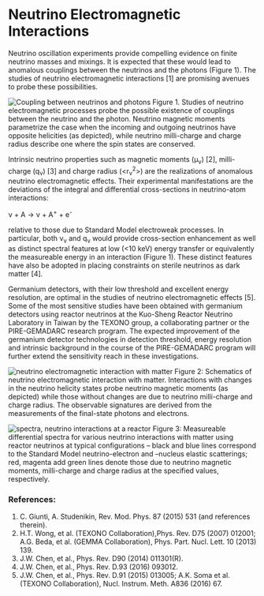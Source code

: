 
# Neutrino Electromagnetic Interactions

Neutrino oscillation experiments provide compelling evidence on finite neutrino masses and mixings. It is expected that these would lead to anomalous couplings between the neutrinos and the photons (Figure 1). The studies of neutrino electromagnetic interactions [1] are promising avenues to probe these possibilities.

![Coupling between neutrinos and photons](https://drive.google.com/uc?id=0BwM7XYhFgK7oQnNpUlJ3cWE3Rjg)
Figure 1. Studies of neutrino electromagnetic processes probe the possible existence of couplings between the neutrino and the photon. Neutrino magnetic moments parametrize the case when the incoming and outgoing neutrinos have opposite helicities (as depicted), while neutrino milli-charge and charge radius describe one where the spin states are conserved.

Intrinsic neutrino properties such as magnetic moments (&mu;<sub>&nu;</sub>) [2], milli-charge (q<sub>&nu;</sub>) [3] and charge radius (<r<sub>&nu;</sub><sup>2</sup>>) are the realizations of anomalous neutrino electromagnetic effects. Their experimental manifestations are the deviations of the integral and differential cross-sections in neutrino-atom interactions: 

&nu; + A &rarr; &nu; + A<sup>+</sup> + e<sup>-</sup>

relative to those due to Standard Model electroweak processes. In particular, both &nu;<sub>&nu;</sub>  and q<sub>&nu;</sub>  would provide cross-section enhancement as well as distinct spectral features at low (<10 keV) energy transfer or equivalently the measureable energy in an interaction (Figure 1). These distinct features have also be adopted in placing constraints on sterile neutrinos as dark matter [4].

Germanium detectors, with their low threshold and excellent energy resolution, are optimal in the studies of neutrino electromagnetic effects [5]. Some of the most sensitive studies have been obtained with germanium detectors using reactor neutrinos at the Kuo-Sheng Reactor Neutrino Laboratory in Taiwan by the TEXONO group, a collaborating partner or the PIRE-GEMADARC research program. The expected improvement of the germanium detector technologies in detection threshold, energy resolution and intrinsic background in the course of the PIRE-GEMADARC program will further extend the sensitivity reach in these investigations. 

![neutrino electromagnetic interaction with matter](https://drive.google.com/uc?id=0BwM7XYhFgK7oSWs3WVNYZVhTV1k)
Figure 2: Schematics of neutrino electromagnetic interaction with matter. Interactions with changes in the neutrino helicity states probe neutrino magnetic moments (as depicted) while those without changes are due to neutrino milli-charge and charge radius. The observable signatures are derived from the measurements of the final-state photons and electrons.

![spectra, neutrino interactions at a reactor](https://drive.google.com/uc?id=0BwM7XYhFgK7oQ0pUTFlKVFNlelE)
Figure 3: Measureable differential spectra for various neutrino interactions with matter using reactor neutrinos at typical configurations – black and blue lines correspond to the Standard Model neutrino-electron and –nucleus elastic scatterings; red, magenta add green lines denote those due to neutrino magnetic moments, milli-charge and charge radius at the specified values, respectively.

### References:

1.	C. Giunti, A. Studenikin, Rev. Mod. Phys. 87 (2015) 531 (and references therein).
2.	H.T. Wong, et al. (TEXONO Collaboration),Phys. Rev. D75 (2007) 012001; A.G. Beda, et al.  (GEMMA Collaboration), Phys. Part. Nucl. Lett. 10 (2013) 139.
3.	J.W. Chen, et al., Phys. Rev. D90 (2014) 011301(R). 
4.	J.W. Chen, et al., Phys. Rev. D.93 (2016) 093012.
5.	J.W. Chen, et al., Phys. Rev. D.91 (2015) 013005; A.K. Soma et al. (TEXONO Collaboration), Nucl. Instrum. Meth. A836 (2016) 67.  
